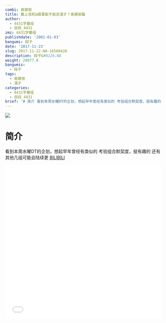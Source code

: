 ```yaml
---
combi: 奥黛丽
title: 戴上耳机&眼罩能不能说漫才？奥黛丽篇
author:
  - 4431字幕组
  - 叔叔_4431
zmz: 4431字幕组
publishdate: '2001-01-03'
bangumi: 段子
date: '2017-11-23'
slug: 2017-11-22-NA-16568428
description: 段子&#8226;NA
weight: 28877.0
bangumis:
  - 段子
tags:
  - 奥黛丽
  - 漫才
categories:
  - 4431字幕组
  - 叔叔_4431
brief: '# 简介 看到本周水曜DT的企划，想起早年曾经有类似的 考验组合默契度，挺有趣的 还有其他几组可能会陆续更'
---
```

![](https://i.imgur.com/CkAaHUq.png)
# 简介  
看到本周水曜DT的企划，想起早年曾经有类似的
考验组合默契度，挺有趣的
还有其他几组可能会陆续更
  [BILIBILI](https://www.bilibili.com/video/av16568428/)

<div class="vcontainer">  <iframe class="video" src="//www.bilibili.com/blackboard/player.html?aid=16568428" width="100%" height="500" frameborder="0" allowfullscreen="allowfullscreen"></iframe></div>
